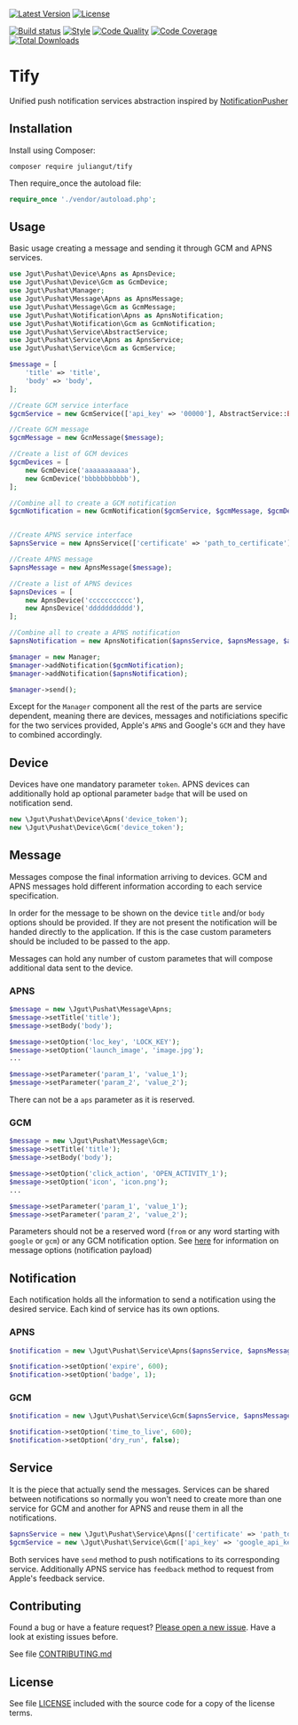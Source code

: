 [![Latest Version](https://img.shields.io/packagist/vpre/juliangut/tify.svg?style=flat-square)](https://packagist.org/packages/juliangut/tify)
[![License](https://img.shields.io/github/license/juliangut/tify.svg?style=flat-square)](https://github.com/juliangut/tify/blob/master/LICENSE)

[![Build status](https://img.shields.io/travis/juliangut/tify.svg?style=flat-square)](https://travis-ci.org/juliangut/tify)
[![Style](https://styleci.io/repos/47275107/shield)](https://styleci.io/repos/47275107)
[![Code Quality](https://img.shields.io/scrutinizer/g/juliangut/tify.svg?style=flat-square)](https://scrutinizer-ci.com/g/juliangut/tify)
[![Code Coverage](https://img.shields.io/coveralls/juliangut/tify.svg?style=flat-square)](https://coveralls.io/github/juliangut/tify)
[![Total Downloads](https://img.shields.io/packagist/dt/juliangut/tify.svg?style=flat-square)](https://packagist.org/packages/juliangut/tify)

# Tify

Unified push notification services abstraction inspired by [NotificationPusher
](https://github.com/Ph3nol/NotificationPusher)

## Installation

Install using Composer:

```
composer require juliangut/tify
```

Then require_once the autoload file:

```php
require_once './vendor/autoload.php';
```

## Usage

Basic usage creating a message and sending it through GCM and APNS services.

```php
use Jgut\Pushat\Device\Apns as ApnsDevice;
use Jgut\Pushat\Device\Gcm as GcmDevice;
use Jgut\Pushat\Manager;
use Jgut\Pushat\Message\Apns as ApnsMessage;
use Jgut\Pushat\Message\Gcm as GcmMessage;
use Jgut\Pushat\Notification\Apns as ApnsNotification;
use Jgut\Pushat\Notification\Gcm as GcmNotification;
use Jgut\Pushat\Service\AbstractService;
use Jgut\Pushat\Service\Apns as ApnsService;
use Jgut\Pushat\Service\Gcm as GcmService;

$message = [
    'title' => 'title',
    'body' => 'body',
];

//Create GCM service interface
$gcmService = new GcmService(['api_key' => '00000'], AbstractService::ENVIRONMENT_DEV);

//Create GCM message
$gcmMessage = new GcnMessage($message);

//Create a list of GCM devices
$gcmDevices = [
    new GcmDevice('aaaaaaaaaaa'),
    new GcmDevice('bbbbbbbbbbb'),
];

//Combine all to create a GCM notification
$gcmNotification = new GcmNotification($gcmService, $gcmMessage, $gcmDevices);


//Create APNS service interface
$apnsService = new ApnsService(['certificate' => 'path_to_certificate'], AbstractService::ENVIRONMENT_DEV);

//Create APNS message
$apnsMessage = new ApnsMessage($message);

//Create a list of APNS devices
$apnsDevices = [
    new ApnsDevice('ccccccccccc'),
    new ApnsDevice('ddddddddddd'),
];

//Combine all to create a APNS notification
$apnsNotification = new ApnsNotification($apnsService, $apnsMessage, $apnsDevices);

$manager = new Manager;
$manager->addNotification($gcmNotification);
$manager->addNotification($apnsNotification);

$manager->send();
```

Except for the `Manager` component all the rest of the parts are service dependent, meaning there are devices, messages and notificiations specific for the two services provided, Apple's `APNS` and Google's `GCM` and they have to combined accordingly.

## Device

Devices have one mandatory parameter `token`. APNS devices can additionally hold ap optional parameter `badge` that will be used on notification send.

```php
new \Jgut\Pushat\Device\Apns('device_token');
new \Jgut\Pushat\Device\Gcm('device_token');
```

## Message

Messages compose the final information arriving to devices. GCM and APNS messages hold different information according to each service specification.

In order for the message to be shown on the device `title` and/or `body` options should be provided. If they are not present the notification will be handed directly to the application. If this is the case custom parameters should be included to be passed to the app.

Messages can hold any number of custom parametes that will compose additional data sent to the device.

### APNS

```php
$message = new \Jgut\Pushat\Message\Apns;
$message->setTitle('title');
$message->setBody('body');

$message->setOption('loc_key', 'LOCK_KEY');
$message->setOption('launch_image', 'image.jpg');
...

$message->setParameter('param_1', 'value_1');
$message->setParameter('param_2', 'value_2');
```

There can not be a `aps` parameter as it is reserved.

### GCM

```php
$message = new \Jgut\Pushat\Message\Gcm;
$message->setTitle('title');
$message->setBody('body');

$message->setOption('click_action', 'OPEN_ACTIVITY_1');
$message->setOption('icon', 'icon.png');
...

$message->setParameter('param_1', 'value_1');
$message->setParameter('param_2', 'value_2');
```

Parameters should not be a reserved word (`from` or any word starting with `google` or `gcm`) or any GCM notification option. See [here](https://developers.google.com/cloud-messaging/http-server-ref#table2) for information on message options (notification payload)

## Notification

Each notification holds all the information to send a notification using the desired service. Each kind of service has its own options.

### APNS

```php
$notification = new \Jgut\Pushat\Service\Apns($apnsService, $apnsMessage, $apnsDevices, $options);

$notification->setOption('expire', 600);
$notification->setOption('badge', 1);
```

### GCM

```php
$notification = new \Jgut\Pushat\Service\Gcm($apnsService, $apnsMessage, $apnsDevices, $options);

$notification->setOption('time_to_live', 600);
$notification->setOption('dry_run', false);
```

## Service

It is the piece that actually send the messages. Services can be shared between notifications so normally you won't need to create more than one service for GCM and another for APNS and reuse them in all the notifications.

```php
$apnsService = new \Jgut\Pushat\Service\Apns(['certificate' => 'path_to_certificate.pem']);
$gcmService = new \Jgut\Pushat\Service\Gcm(['api_key' => 'google_api_key']);
```

Both services have `send` method to push notifications to its corresponding service. Additionally APNS service has `feedback` method to request from Apple's feedback service.

## Contributing

Found a bug or have a feature request? [Please open a new issue](https://github.com/juliangut/tify/issues). Have a look at existing issues before.

See file [CONTRIBUTING.md](https://github.com/juliangut/tify/blob/master/CONTRIBUTING.md)
## License

See file [LICENSE](https://github.com/juliangut/tify/blob/master/LICENSE) included with the source code for a copy of the license terms.
